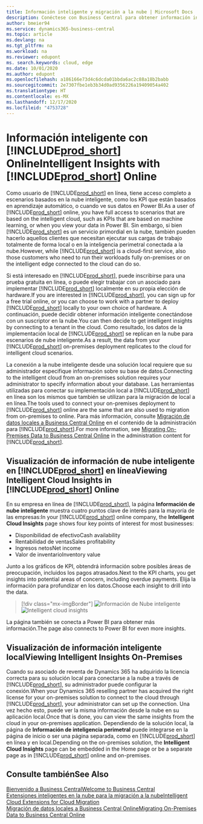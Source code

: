 ```yaml
---
title: Información inteligente y migración a la nube | Microsoft Docs
description: Conéctese con Business Central para obtener información inteligente desde su solución local. Aprenda a migrar a la nube.
author: bmeier94
ms.service: dynamics365-business-central
ms.topic: article
ms.devlang: na
ms.tgt_pltfrm: na
ms.workload: na
ms.reviewer: edupont
ms. search.keywords: cloud, edge
ms.date: 10/01/2020
ms.author: edupont
ms.openlocfilehash: a186166e73d4c6dcda01bbda6ac2c88a18b2babb
ms.sourcegitcommit: 2e7307fbe1eb3b34d0ad9356226a19409054a402
ms.translationtype: HT
ms.contentlocale: es-MX
ms.lasthandoff: 12/17/2020
ms.locfileid: "4753728"
---
```

# <a name="intelligent-insights-with-prod_short-online"></a><span data-ttu-id="ea8c6-104">Información inteligente con [!INCLUDE[prod_short](includes/prod_short.md)] Online</span><span class="sxs-lookup"><span data-stu-id="ea8c6-104">Intelligent Insights with [!INCLUDE[prod_short](includes/prod_short.md)] Online</span></span>

<span data-ttu-id="ea8c6-105">Como usuario de [!INCLUDE[prod_short](includes/prod_short.md)] en línea, tiene acceso completo a escenarios basados en la nube inteligente, como los KPI que están basados en aprendizaje automático, o cuando ve sus datos en Power BI.</span><span class="sxs-lookup"><span data-stu-id="ea8c6-105">As a user of [!INCLUDE[prod_short](includes/prod_short.md)] online, you have full access to scenarios that are based on the intelligent cloud, such as KPIs that are based on machine learning, or when you view your data in Power BI.</span></span> <span data-ttu-id="ea8c6-106">Sin embargo, si bien [!INCLUDE[prod_short](includes/prod_short.md)] es un servicio primordial en la nube, también pueden hacerlo aquellos clientes que necesitan ejecutar sus cargas de trabajo totalmente de forma local o en la inteligencia perimetral conectada a la nube.</span><span class="sxs-lookup"><span data-stu-id="ea8c6-106">However, while [!INCLUDE[prod_short](includes/prod_short.md)] is a cloud-first service, also those customers who need to run their workloads fully on-premises or on the intelligent edge connected to the cloud can do so.</span></span>  

<span data-ttu-id="ea8c6-107">Si está interesado en [!INCLUDE[prod_short](includes/prod_short.md)], puede inscribirse para una prueba gratuita en línea, o puede elegir trabajar con un asociado para implementar [!INCLUDE[prod_short](includes/prod_short.md)] localmente en su propia elección de hardware.</span><span class="sxs-lookup"><span data-stu-id="ea8c6-107">If you are interested in [!INCLUDE[prod_short](includes/prod_short.md)], you can sign up for a free trial online, or you can choose to work with a partner to deploy [!INCLUDE[prod_short](includes/prod_short.md)] locally to your own choice of hardware.</span></span> <span data-ttu-id="ea8c6-108">A continuación, puede decidir obtener información inteligente conectándose con un suscriptor en la nube.</span><span class="sxs-lookup"><span data-stu-id="ea8c6-108">You can then decide to get intelligent insights by connecting to a tenant in the cloud.</span></span> <span data-ttu-id="ea8c6-109">Como resultado, los datos de la implementación local de [!INCLUDE[prod_short](includes/prod_short.md)] se replican en la nube para escenarios de nube inteligente.</span><span class="sxs-lookup"><span data-stu-id="ea8c6-109">As a result, the data from your [!INCLUDE[prod_short](includes/prod_short.md)] on-premises deployment replicates to the cloud for intelligent cloud scenarios.</span></span>  

<span data-ttu-id="ea8c6-110">La conexión a la nube inteligente desde una solución local requiere que su administrador especifique información sobre su base de datos.</span><span class="sxs-lookup"><span data-stu-id="ea8c6-110">Connecting to the intelligent cloud from an on-premises solution requires your administrator to specify information about your database.</span></span> <span data-ttu-id="ea8c6-111">Las herramientas utilizadas para conectar su implementación local a [!INCLUDE[prod_short](includes/prod_short.md)] en línea son los mismos que también se utilizan para la migración de local a en línea.</span><span class="sxs-lookup"><span data-stu-id="ea8c6-111">The tools used to connect your on-premises deployment to [!INCLUDE[prod_short](includes/prod_short.md)] online are the same that are also used to migration from on-premises to online.</span></span> <span data-ttu-id="ea8c6-112">Para más información, consulte [Migración de datos locales a Business Central Online](/dynamics365/business-central/dev-itpro/administration/migrate-data) en el contenido de la administración para [!INCLUDE[prod_short](includes/prod_short.md)].</span><span class="sxs-lookup"><span data-stu-id="ea8c6-112">For more information, see [Migrating On-Premises Data to Business Central Online](/dynamics365/business-central/dev-itpro/administration/migrate-data) in the administration content for [!INCLUDE[prod_short](includes/prod_short.md)].</span></span>  

## <a name="viewing-intelligent-cloud-insights-in-prod_short-online"></a><span data-ttu-id="ea8c6-113">Visualización de información de nube inteligente en [!INCLUDE[prod_short](includes/prod_short.md)] en línea</span><span class="sxs-lookup"><span data-stu-id="ea8c6-113">Viewing Intelligent Cloud Insights in [!INCLUDE[prod_short](includes/prod_short.md)] Online</span></span>

<span data-ttu-id="ea8c6-114">En su empresa en línea de [!INCLUDE[prod_short](includes/prod_short.md)], la página **Información de nube inteligente** muestra cuatro puntos clave de interés para la mayoría de las empresas:</span><span class="sxs-lookup"><span data-stu-id="ea8c6-114">In your [!INCLUDE[prod_short](includes/prod_short.md)] online company, the **Intelligent Cloud Insights** page shows four key points of interest for most businesses:</span></span>

- <span data-ttu-id="ea8c6-115">Disponibilidad de efectivo</span><span class="sxs-lookup"><span data-stu-id="ea8c6-115">Cash availability</span></span>
- <span data-ttu-id="ea8c6-116">Rentabilidad de ventas</span><span class="sxs-lookup"><span data-stu-id="ea8c6-116">Sales profitability</span></span>
- <span data-ttu-id="ea8c6-117">Ingresos netos</span><span class="sxs-lookup"><span data-stu-id="ea8c6-117">Net income</span></span>
- <span data-ttu-id="ea8c6-118">Valor de inventario</span><span class="sxs-lookup"><span data-stu-id="ea8c6-118">Inventory value</span></span>

<span data-ttu-id="ea8c6-119">Junto a los gráficos de KPI, obtendrá información sobre posibles áreas de preocupación, incluidos los pagos atrasados.</span><span class="sxs-lookup"><span data-stu-id="ea8c6-119">Next to the KPI charts, you get insights into potential areas of concern, including overdue payments.</span></span> <span data-ttu-id="ea8c6-120">Elija la información para profundizar en los datos.</span><span class="sxs-lookup"><span data-stu-id="ea8c6-120">Choose each insight to drill into the data.</span></span>  

> [!div class="mx-imgBorder"]
> <span data-ttu-id="ea8c6-121">![Información de Nube inteligente](media/across-intelligent-cloud/intelligentcloudApril19.png "Muestra la página de Información de nube inteligente en Business Central")</span><span class="sxs-lookup"><span data-stu-id="ea8c6-121">![Intelligent cloud insights](media/across-intelligent-cloud/intelligentcloudApril19.png "Shows the Intelligent Cloud Insights page in Business Central")</span></span>

<span data-ttu-id="ea8c6-122">La página también se conecta a Power BI para obtener más información.</span><span class="sxs-lookup"><span data-stu-id="ea8c6-122">The page also connects to Power BI for even more insights.</span></span>

## <a name="viewing-intelligent-insights-on-premises"></a><span data-ttu-id="ea8c6-123">Visualización de información inteligente local</span><span class="sxs-lookup"><span data-stu-id="ea8c6-123">Viewing Intelligent Insights On-Premises</span></span>

<span data-ttu-id="ea8c6-124">Cuando su asociado de reventa de Dynamics 365 ha adquirido la licencia correcta para su solución local para conectarse a la nube a través de [!INCLUDE[prod_short](includes/prod_short.md)], su administrador puede configurar la conexión.</span><span class="sxs-lookup"><span data-stu-id="ea8c6-124">When your Dynamics 365 reselling partner has acquired the right license for your on-premises solution to connect to the cloud through [!INCLUDE[prod_short](includes/prod_short.md)], your administrator can set up the connection.</span></span> <span data-ttu-id="ea8c6-125">Una vez hecho esto, puede ver la misma información desde la nube en su aplicación local.</span><span class="sxs-lookup"><span data-stu-id="ea8c6-125">Once that is done, you can view the same insights from the cloud in your on-premises application.</span></span> <span data-ttu-id="ea8c6-126">Dependiendo de la solución local, la página de **Información de inteligencia perimetral** puede integrarse en la página de inicio o ser una página separada, como en [!INCLUDE[prod_short](includes/prod_short.md)] en línea y en local.</span><span class="sxs-lookup"><span data-stu-id="ea8c6-126">Depending on the on-premises solution, the **Intelligent Cloud Insights** page can be embedded in the Home page or be a separate page as in [!INCLUDE[prod_short](includes/prod_short.md)] online and on-premises.</span></span>  

## <a name="see-also"></a><span data-ttu-id="ea8c6-127">Consulte también</span><span class="sxs-lookup"><span data-stu-id="ea8c6-127">See Also</span></span>

[<span data-ttu-id="ea8c6-128">Bienvenido a Business Central</span><span class="sxs-lookup"><span data-stu-id="ea8c6-128">Welcome to Business Central</span></span>](index.md)  
[<span data-ttu-id="ea8c6-129">Extensiones inteligentes en la nube para la migración a la nube</span><span class="sxs-lookup"><span data-stu-id="ea8c6-129">Intelligent Cloud Extensions for Cloud Migration</span></span>](ui-extensions-data-replication.md)  
[<span data-ttu-id="ea8c6-130">Migración de datos locales a Business Central Online</span><span class="sxs-lookup"><span data-stu-id="ea8c6-130">Migrating On-Premises Data to Business Central Online</span></span>](/dynamics365/business-central/dev-itpro/administration/migrate-data)  
